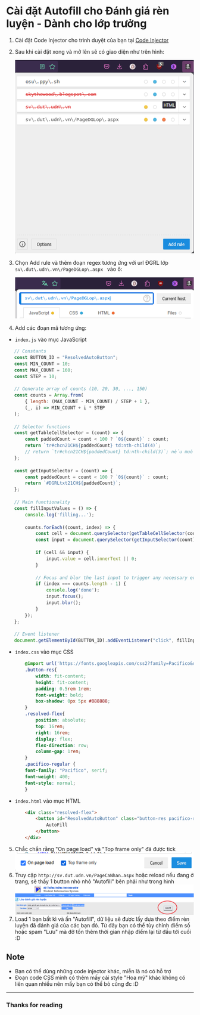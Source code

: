 # Cài đặt Autofill cho Đánh giá rèn luyện - Dành cho lớp trưởng

1. Cài đặt Code Injector cho trình duyệt của bạn tại [Code Injector](https://github.com/Lor-Saba/Code-Injector)
2. Sau khi cài đặt xong và mở lên sẽ có giao diện như trên hình:

   ![Giao diện của Code Injector](img/img1.png)
3. Chọn Add rule và thêm đoạn regex tương ứng với url ĐGRL lớp `sv\.dut\.udn\.vn\/PageDGLop\.aspx ` vào ô:

   ![img](img/img2.png)
4. Add các đoạn mã tương ứng:

- `index.js` vào mục JavaScript

```js
   // Constants
   const BUTTON_ID = "ResolvedAutoButton";
   const MIN_COUNT = 10;
   const MAX_COUNT = 160;
   const STEP = 10;

   // Generate array of counts (10, 20, 30, ..., 150)
   const counts = Array.from(
       { length: (MAX_COUNT - MIN_COUNT) / STEP + 1 },
       (_, i) => MIN_COUNT + i * STEP
   );

   // Selector functions
   const getTableCellSelector = (count) => {
       const paddedCount = count < 100 ? `0${count}` : count;
       return `tr#chcn21CH${paddedCount} td:nth-child(4)`;
       // return `tr#chcn21CH${paddedCount} td:nth-child(3)`; nếu muốn autofill max điểm (dùng được luôn cho sinh viên tự đánh giá)
   };

   const getInputSelector = (count) => {
       const paddedCount = count < 100 ? `0${count}` : count;
       return `#DGRLtxt21CH${paddedCount}`;
   };

   // Main functionality
   const fillInputValues = () => {
       console.log('filling...');

       counts.forEach((count, index) => {
           const cell = document.querySelector(getTableCellSelector(count));
           const input = document.querySelector(getInputSelector(count));

           if (cell && input) {
               input.value = cell.innerText || 0;
           }

           // Focus and blur the last input to trigger any necessary events
           if (index === counts.length - 1) {
               console.log('done');
               input.focus();
               input.blur();
           }
       });
   };

   // Event listener
   document.getElementById(BUTTON_ID).addEventListener("click", fillInputValues);
```

- `index.css` vào mục CSS

```css
       @import url('https://fonts.googleapis.com/css2?family=Pacifico&display=swap');
       .button-res{
           width: fit-content;
           height: fit-content;
           padding: 0.5rem 1rem;
           font-weight: bold;
           box-shadow: 0px 5px #888888;
       }
       .resolved-flex{
           position: absolute;
           top: 16rem;
           right: 16rem;
           display: flex;
           flex-direction: row;
           column-gap: 1rem;
       }
       .pacifico-regular {
       font-family: "Pacifico", serif;
       font-weight: 400;
       font-style: normal;
       }
```

- `index.html` vào mục HTML

```html
       <div class="resolved-flex">
           <button id="ResolvedAutoButton" class="button-res pacifico-regular">
               AutoFill
           </button>
       </div>
```

5. Chắc chắn rằng "On page load" và "Top frame only" đã được tick
   ![img](img/img3.png)
6. Truy cập `http://sv.dut.udn.vn/PageCaNhan.aspx` hoặc reload nếu đang ở trang, sẽ thấy 1 button nhỏ nhỏ "Autofill" bên phải như trong hình
   ![img](img/img4.png)
7. Load 1 bạn bất kì và ấn "Autofill", dữ liệu sẽ được lấy dựa theo điểm rèn luyện đã đánh giá của các bạn đó. Từ đây bạn có thể tùy chỉnh điểm số hoặc spam "Lưu" mà đỡ tốn thêm thời gian nhập điểm lại từ đầu tới cuối :D

## Note

- Bạn có thể dùng những code injector khác, miễn là nó có hỗ trợ
- Đoạn code CSS mình có thêm mấy cái style "Hoa mỹ" khác không có liên quan nhiều nên mấy bạn có thế bỏ cũng đc :D

---

### Thanks for reading
